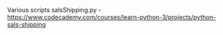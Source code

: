 Various scripts
salsShipping.py - https://www.codecademy.com/courses/learn-python-3/projects/python-sals-shipping
